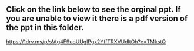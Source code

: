 ## Click on the link below to see the orginal ppt. If you are unable to view it there is a pdf version of the ppt in this folder.

https://1drv.ms/p/s!Ag4F9uoUUglPgx2YffTRXVUdltOh?e=TMkstQ

